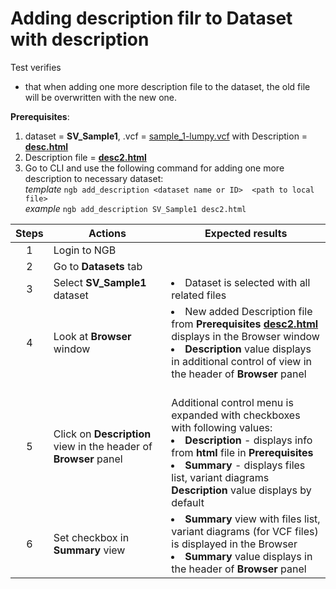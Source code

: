 # Adding description filr to Dataset with  description
Test verifies
 - that when adding one more description file to the dataset, the old file will be overwritten with the new one.

**Prerequisites**:

1. dataset = **SV_Sample1**, .vcf = [sample_1-lumpy.vcf](https://ngb-oss-builds.s3.amazonaws.com/public/data/demo/ngb_demo_data/sample_1-lumpy.vcf.gz) with Description = **[desc.html](https://epam-my.sharepoint.com/:u:/p/dmitrii_krasnov/EcgG29WpqCNLr08gnQiCK-IBiY0MiWZ8NvW8vO9QXwdZAQ?OR=teams)**
2. Description file = **[desc2.html](https://epam-my.sharepoint.com/:u:/p/dmitrii_krasnov/EcgG29WpqCNLr08gnQiCK-IBiY0MiWZ8NvW8vO9QXwdZAQ)**
3. Go to CLI and use the following command for adding one more description to necessary dataset: <br> *template* `ngb add_description <dataset name or ID>  <path to local file>` <br> *example* `ngb add_description SV_Sample1 desc2.html`


| Steps | Actions | Expected results |
| :---: | --- | --- |
| 1 | Login to NGB  | |
| 2 | Go to **Datasets** tab| |
| 3 | Select **SV_Sample1** dataset| <li> Dataset is selected with all related files|
| 4 | Look at **Browser** window | <li> New added Description file from **Prerequisites** **[desc2.html](https://epam-my.sharepoint.com/:u:/p/dmitrii_krasnov/EcgG29WpqCNLr08gnQiCK-IBiY0MiWZ8NvW8vO9QXwdZAQ)** displays in the Browser window <li> **Description** value displays in additional control of view in the header of **Browser** panel|
| 5 | Click on **Description** view in the header of **Browser** panel| <br> Additional control menu is expanded with checkboxes with following values: <li> **Description**  - displays info from **html** file in **Prerequisites** <li> **Summary** - displays files list, variant diagrams <br> **Description** value displays by default|
| 6 | Set checkbox in **Summary** view| <li> **Summary** view with files list, variant diagrams (for VCF files) is displayed in the Browser <li> **Summary** value displays in the header of **Browser** panel|

